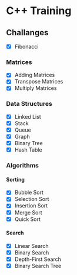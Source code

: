 # C++ Training
## Challanges
- [X] Fibonacci 

### Matrices
- [X] Adding Matrices
- [X] Transpose Matrices
- [X] Multiply Matrices

### Data Structures
- [X] Linked List
- [X] Stack
- [X] Queue
- [X] Graph
- [X] Binary Tree
- [X] Hash Table

### Algorithms
#### Sorting
- [X] Bubble Sort
- [X] Selection Sort
- [X] Insertion Sort
- [X] Merge Sort
- [X] Quick Sort
#### Search
- [X] Linear Search
- [X] Binary Search
- [X] Depth-First Search
- [X] Binary Search Tree